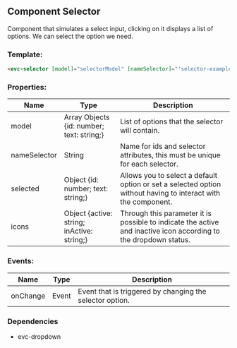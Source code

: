 ## Component Selector
Component that simulates a select input, clicking on it displays a list of options. We can select the option we need.

### Template:
```html
<evc-selector [model]="selectorModel" [nameSelector]="'selector-example'" [selected]="selected" [icons]="icons" (onChange)="onChange($event)"></evc-selector>
```
### Properties:
| Name          | Type          | Description  |
| ------------- | ------------- | -------------|
| model   | Array Objects {id: number; text: string;} | List of options that the selector will contain.  |
| nameSelector   | String       | Name for ids and selector attributes, this must be unique for each selector.  |
| selected   | Object {id: number; text: string;}  | Allows you to select a default option or set a selected option without having to interact with the component. |
| icons   | Object {active: string; inActive: string;}       | Through this parameter it is possible to indicate the active and inactive icon according to the dropdown status. |

### Events:
| Name          | Type          | Description  |
| ------------- | ------------- | -------------|
| onChange   | Event       | Event that is triggered by changing the selector option. |

### Dependencies

+ evc-dropdown